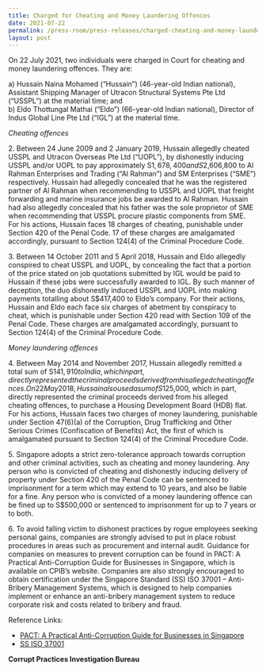```yaml
---
title: Charged for Cheating and Money Laundering Offences
date: 2021-07-22
permalink: /press-room/press-releases/charged-cheating-and-money-laundering-offences/
layout: post
---
```

On 22 July 2021, two individuals were charged in Court for cheating and money laundering offences. They are:

a)    Hussain Naina Mohamed (“Hussain”) (46-year-old Indian national), Assistant Shipping Manager of Utracon Structural Systems Pte Ltd (“USSPL”) at the material time; and<br>
b)    Eldo Thottungal Mathai (“Eldo”) (66-year-old Indian national), Director of Indus Global Line Pte Ltd (“IGL”) at the material time.

*Cheating offences*

2\.         Between 24 June 2009 and 2 January 2019, Hussain allegedly cheated USSPL and Utracon Overseas Pte Ltd (“UOPL”), by dishonestly inducing USSPL and/or UOPL to pay approximately S$1,678,400 and S$2,606,800 to Al Rahman Enterprises and Trading (“Al Rahman”) and SM Enterprises (“SME”) respectively. Hussain had allegedly concealed that he was the registered partner of Al Rahman when recommending to USSPL and UOPL that freight forwarding and marine insurance jobs be awarded to Al Rahman. Hussain had also allegedly concealed that his father was the sole proprietor of SME when recommending that USSPL procure plastic components from SME. For his actions, Hussain faces 18 charges of cheating, punishable under Section 420 of the Penal Code. 17 of these charges are amalgamated accordingly, pursuant to Section 124(4) of the Criminal Procedure Code.

3\.         Between 14 October 2011 and 5 April 2018, Hussain and Eldo allegedly conspired to cheat USSPL and UOPL, by concealing the fact that a portion of the price stated on job quotations submitted by IGL would be paid to Hussain if these jobs were successfully awarded to IGL. By such manner of deception, the duo dishonestly induced USSPL and UOPL into making payments totalling about S$417,400 to Eldo’s company. For their actions, Hussain and Eldo each face six charges of abetment by conspiracy to cheat, which is punishable under Section 420 read with Section 109 of the Penal Code. These charges are amalgamated accordingly, pursuant to Section 124(4) of the Criminal Procedure Code.  

*Money laundering offences*

4\.         Between May 2014 and November 2017, Hussain allegedly remitted a total sum of S$141,910 to India, which in part, directly represented the criminal proceeds derived from his alleged cheating offences. On 22 May 2018, Hussain also used a sum of S$125,000, which in part, directly represented the criminal proceeds derived from his alleged cheating offences, to purchase a Housing Development Board (HDB) flat. For his actions, Hussain faces two charges of money laundering, punishable under Section 47(6)(a) of the Corruption, Drug Trafficking and Other Serious Crimes (Confiscation of Benefits) Act, the first of which is amalgamated pursuant to Section 124(4) of the Criminal Procedure Code.

5\.         Singapore adopts a strict zero-tolerance approach towards corruption and other criminal activities, such as cheating and money laundering. Any person who is convicted of cheating and dishonestly inducing delivery of property under Section 420 of the Penal Code can be sentenced to imprisonment for a term which may extend to 10 years, and also be liable for a fine. Any person who is convicted of a money laundering offence can be fined up to S$500,000 or sentenced to imprisonment for up to 7 years or to both.

6\.         To avoid falling victim to dishonest practices by rogue employees seeking personal gains, companies are strongly advised to put in place robust procedures in areas such as procurement and internal audit. Guidance for companies on measures to prevent corruption can be found in PACT: A Practical Anti-Corruption Guide for Businesses in Singapore, which is available on CPIB’s website. Companies are also strongly encouraged to obtain certification under the Singapore Standard (SS) ISO 37001 – Anti-Bribery Management Systems, which is designed to help companies implement or enhance an anti-bribery management system to reduce corporate risk and costs related to bribery and fraud.

Reference Links:
* [PACT: A Practical Anti-Corruption Guide for Businesses in Singapore](/research-room/publications/anti-corruption-guide-for-businesses/)<br>
* [SS ISO 37001](/research-room/publications/ss-iso-37001/)
 
**Corrupt Practices Investigation Bureau**
